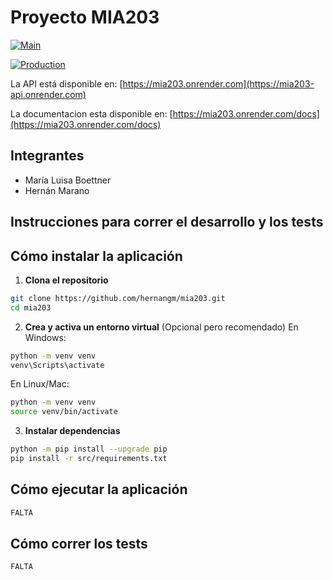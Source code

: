 # Proyecto MIA203

[![Main](https://github.com/hernangm/mia203/actions/workflows/CICD.yaml/badge.svg?branch=main)](https://github.com/hernangm/mia203/actions/workflows/CICD.yaml)

[![Production](https://github.com/hernangm/mia203/actions/workflows/CICD.yaml/badge.svg?branch=production)](https://github.com/hernangm/mia203/actions/workflows/CICD.yaml)

La API está disponible en: [https://mia203.onrender.com](https://mia203-api.onrender.com)

La documentacion esta disponible en: [https://mia203.onrender.com/docs](https://mia203.onrender.com/docs)

## Integrantes

- María Luisa Boettner
- Hernán Marano

## Instrucciones para correr el desarrollo y los tests

## Cómo instalar la aplicación

1. **Clona el repositorio**
```bash
git clone https://github.com/hernangm/mia203.git
cd mia203
```

2. **Crea y activa un entorno virtual** (Opcional pero recomendado)
En Windows:
```bash
python -m venv venv
venv\Scripts\activate
```
En Linux/Mac:
```bash
python -m venv venv
source venv/bin/activate
```

3. **Instalar dependencias**
```bash
python -m pip install --upgrade pip
pip install -r src/requirements.txt
```

## Cómo ejecutar la aplicación
```bash
FALTA
```

## Cómo correr los tests
```bash
FALTA
```